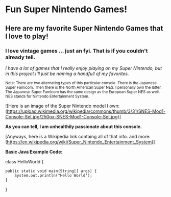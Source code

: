 # Fun Super Nintendo Games!
## Here are my favorite Super Nintendo Games that I love to play!
### I love vintage games ... just an fyi. That is if you couldn't already tell.

*I have a lot of games that I really enjoy playing on my Super Nintendo, but in this project I'll just be naming a handfull of my favorites.*

<sub>Note: There are two alternating types of this particular console. There is the Japanese Super Famicom. Then there is the North American Super NES. I personally own the latter. The Japanese Super Famicom has the same design as the European Super NES as well. NES stands for Nintendo Entertainment System.</sub>

![Here is an image of the Super Nintendo model I own: (https://upload.wikimedia.org/wikipedia/commons/thumb/3/31/SNES-Mod1-Console-Set.jpg/250px-SNES-Mod1-Console-Set.jpg)]

**As you can tell, I am unhealthily passionate about this console.**

[Anyways, here is a Wikipedia link containg all of that info. and more: (https://en.wikipedia.org/wiki/Super_Nintendo_Entertainment_System)]

**Basic Java Example Code:**

class HelloWorld {

	public static void main(String[] args) {
		System.out.println("Hello World");
	}
}